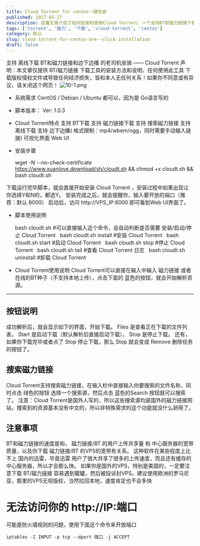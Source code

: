 ```yaml
---
title: Cloud Torrent for centos一键安装
published: 2017-05-27
description: 这篇文章介绍了如何安装和使用Cloud Torrent，一个支持BT和磁力链接下载、离线下载及边下边播的工具。文章详细说明了系统需求、脚本版本、特点、安装步骤、使用说明以及注意事项。Cloud Torrent通过Web UI提供可视化界面，支持搜索磁力链接，但主要针对国外资源。文章还提到了使用该工具时可能遇到的网络问题和版权风险。
tags: ['torrent', '磁力', '下载', 'cloud torrent', 'centos']
category: 默认
slug: cloud-torrent-for-centos-one--click-installation
draft: false
---
```



支持 离线下载 BT和磁力链接和边下边播 的老司机坐骑 —— Cloud Torrent
声明：本文章仅提供 BT/磁力链接 下载工具的安装方法和说明，任何使用此工具 下载版权侵权文件或导致任何经济损失，皆和本人无任何关系！如果你不同意或有异议，请关闭这个网页！
![10-1.png][1]
 - 系统需求
CentOS / Debian / Ubuntu 都可以，因为是 Go语言写的
- 脚本版本：
Ver: 1.0.3

- Cloud Torrent特点
支持 BT下载
支持 磁力链接下载
支持 搜索磁力链接
支持 离线下载
支持 边下边播( 格式限制：mp4/wbem/ogg，同时需要手动输入链接)
可视化界面 Web UI
- 安装步骤


    wget -N --no-check-certificate https://www.xuanlove.download/sh/cloudt.sh && chmod +x cloudt.sh && bash cloudt.sh


下载运行完毕脚本，就会直接开始安装 Cloud Torrent ，安装过程中如果出现让你选择Y和N的，都选Y。
安装完成之后，就会提醒你，输入要开放的端口（推荐：默认 8000）
启动后，访问 http://VPS_IP:8000 即可看到Web UI界面了。
- 脚本使用说明

   

     bash cloudt.sh
        #可以直接输入这个命令，会自动判断是否需要 安装/启动/停止 Cloud Torrent
         
        bash cloudt.sh install
        #安装 Cloud Torrent
         
        bash cloudt.sh start
        #启动 Cloud Torrent
         
        bash cloudt.sh stop
        #停止 Cloud Torrent
         
        bash cloudt.sh tail
        #查看 Cloud Torrent 日志
         
        bash cloudt.sh uninstall
        #卸载 Cloud Torrent


- Cloud Torrent使用说明
Cloud Torrent可以直接在输入中输入 磁力链接 或者 在线的BT种子（不支持本地上传），点击下面的 蓝色的按钮，就会开始解析资源。
--- 

按钮说明
----

成功解析后，就会显示如下的界面，开始下载。
Files 是查看正在下载的文件列表， Start 是启动下载（默认解析后直接启动下载）， Stop 是停止下载。
还有，如果你下载完毕或者点了 Stop 停止下载，那么 Stop 就会变成 Remove 删除任务的按钮了。

搜索磁力链接
----------

Cloud Torrent支持搜索磁力链接，在输入栏中直接输入你要搜索的文件名称，同时点击 绿色的按钮 选择一个搜索源，然后点击 蓝色的Search 按钮就可以搜索了。
注意：Cloud Torrent是国外人写的，所以这些搜索源均是国外的磁力链接网站，搜索到的资源基本没有中文的，所以非特殊需求的这个功能就没什么卵用了。

注意事项
------

BT和磁力链接的速度是和， 磁力链接/BT 的用户上传共享量 和 中心服务器的宽带质量，以及你下载 磁力链接/BT 的VPS的宽带有关系。
这种软件在某些程度上比不上 国内的迅雷，毕竟迅雷 用户了很大共享了很多的上传速度，而且还有缓存的中心服务器，所以才会那么快。
如果你是国外的VPS，特别是美国的，一定要注意下载 BT/磁力链接 容易遇到蜜罐，然后被投诉封VPS。建议使用欧洲的罗马尼亚，那里的VPS无视版权，当然拉回本地，速度肯定也不会多快
# 无法访问你的 http://IP:端口
可能是防火墙规则的问题，使用下面这个命令来开放端口

    iptables -I INPUT -p tcp --dport 端口 -j ACCEPT


  [1]: https://xy07-1251893119.costj.myqcloud.com/2017/05/27/823290012.png






